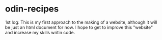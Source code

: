 # odin-recipes
1st log: This is my first approach to the making of a website, although it will be just an html document for now. I hope to get to improve this "website" and increase my skills writin code.

